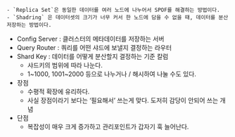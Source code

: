     - `Replica Set`은 동일한 데이터를 여러 노드에 나누어서 SPOF를 해결하는 방법이다.
    - `Shadring` 은 데이터셋의 크기가 너무 커서 한 노드에 담을 수 없을 때, 데이터를 분산 저장하는 방법이다.
- Config Server : 클러스터의 메타데이터를 저장하는 서버
- Query Router : 쿼리를 어떤 샤드에 보낼지 결정하는 라우터
- Shard Key : 데이터를 어떻게 분산할지 결정하는 기준 칼럼
    - 샤드키의 범위에 따라 나눈다.
    - 1~1000, 1001~2000 등으로 나누거나 / 해시하여 나눌 수도 있다.
- 장점
    - 수평적 확장에 유리하다.
    - 사실 장점이라기 보다는 ‘필요해서’ 쓰는게 맞다. 도저히 감당이 안되어 쓰는 개념
- 단점
    - 복잡성이 매우 크게 증가하고 관리포인트가 갑자기 훅 늘어난다.